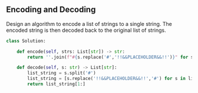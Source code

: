 ## Encoding and Decoding

Design an algorithm to encode a list of strings to a single string. The encoded string is then decoded back to the original list of strings.

```python
class Solution:

    def encode(self, strs: List[str]) -> str:
        return ''.join(f"#{s.replace('#','!!&&PLACEHOLDER&&!!')}" for s in strs)

    def decode(self, s: str) -> List[str]:
        list_string = s.split('#')
        list_string = [s.replace('!!&&PLACEHOLDER&&!!','#') for s in list_string]
        return list_string[1:]
```